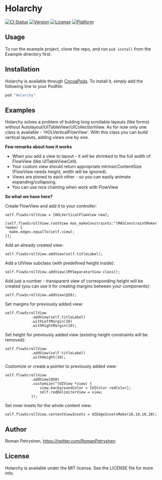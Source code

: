 # Holarchy

[![CI Status](http://img.shields.io/travis/rimsan/Holarchy.svg?style=flat)](https://travis-ci.org/rimsan/Holarchy)
[![Version](https://img.shields.io/cocoapods/v/Holarchy.svg?style=flat)](http://cocoapods.org/pods/Holarchy)
[![License](https://img.shields.io/cocoapods/l/Holarchy.svg?style=flat)](http://cocoapods.org/pods/Holarchy)
[![Platform](https://img.shields.io/cocoapods/p/Holarchy.svg?style=flat)](http://cocoapods.org/pods/Holarchy)

## Usage

To run the example project, clone the repo, and run `pod install` from the Example directory first.


## Installation

Holarchy is available through [CocoaPods](http://cocoapods.org). To install
it, simply add the following line to your Podfile:

```ruby
pod "Holarchy"
```

## Examples

Holarchy solves a problem of bulding long scrollable layouts (like forms) without Autolayout/UITableView/UICollectionView.
As for now only one class is available - 'HOLVerticalFlowView'. With this class you can build vertical layouts, adding views one by one.

**Few remarks about how it works**
* When you add a view to layout - it will be shrinked to the full width of FlowView (like UITableViewCell).
* Your custom view should return appropriate intrinsicContentSize (FlowView needs height, width will be ignored).
* Views are pinned to each other - so you can easily animate expanding/collapsing.
* You can use nice chaining when work with FlowView


**So what we have here?**

Create FlowView and add it to your controller:
```objc
self.flowScrollView = [HOLVerticalFlowView new];

[self.flowScrollView.rootView mas_makeConstraints:^(MASConstraintMaker *make) {
  make.edges.equalTo(self.view);
}];
```

Add an already created view:
```objc
self.flowScrollView.addView(self.titleLabel);
```

Add a UIView subclass (with predefined height inside):
```objc
self.flowScrollView.addView([MYSeparatorView class]);
```

Add just a number - transparent view of corresponding height will be created (you can use it for creating margins between your components):
```objc
self.flowScrollView.addView(@20);
```

Set margins for previously added view:
```objc
self.flowScrollView
            .addView(self.titleLabel)
            .withLeftMargin(10)
            .withRightMargin(10);
```

Set height for previously added view (existing height constraints will be removed):
```objc
self.flowScrollView
            .addView(self.titleLabel)
            .withHeight(10);
```

Customize or create a pointer to previously added view:
```objc
self.flowScrollView
            .addView(@50)
            .customize(^(UIView *view) {
                view.backgroundColor = [UIColor redColor];
                self.redDelimiterView = view;
            });
```

Set inner insets for the whole content view:
```objc
self.flowScrollView.contentViewInsets = UIEdgeInsetsMake(10,10,10,10);
```

## Author

Roman Petryshen, https://twitter.com/RomanPetryshen

## License

Holarchy is available under the MIT license. See the LICENSE file for more info.
